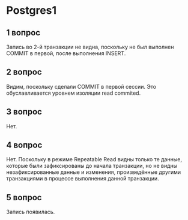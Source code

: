# Postgres1
## 1 вопрос ##
Запись во 2-й транзакции не видна, поскольку не был выполнен COMMIT в первой, после выполнения INSERT.

## 2 вопрос ##
Видим, поскольку сделали COMMIT в первой сессии. Это обуславливается уровнем изоляции read commited.

## 3 вопрос ##
Нет.

## 4 вопрос ##
Нет. Поскольку в режиме Repeatable Read видны только те данные, которые были зафиксированы до начала транзакции, но не видны незафиксированные данные и изменения, произведённые другими транзакциями в процессе выполнения данной транзакции.

## 5 вопрос ##
Запись появилась.
